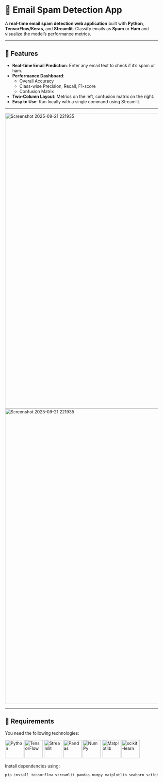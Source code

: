 # 📧 Email Spam Detection App

A **real-time email spam detection web application** built with **Python**, **TensorFlow/Keras**, and **Streamlit**. Classify emails as **Spam** or **Ham** and visualize the model’s performance metrics.

---

## 🔹 Features

- **Real-time Email Prediction**: Enter any email text to check if it’s spam or ham.  
- **Performance Dashboard**:  
  - Overall Accuracy  
  - Class-wise Precision, Recall, F1-score  
  - Confusion Matrix  
- **Two-Column Layout**: Metrics on the left, confusion matrix on the right.  
- **Easy to Use**: Run locally with a single command using Streamlit.  

---

<img width="1920" height="971" alt="Screenshot 2025-09-21 221935" src="https://github.com/user-attachments/assets/2cca261e-6de0-4786-95a1-9128bc92167e" />


<img width="1920" height="971" alt="Screenshot 2025-09-21 221935" src="https://github.com/user-attachments/assets/1b9ae8dd-d8c8-49ff-b0c7-bc9d8645d84c" />


---
## 🔹 Requirements

You need the following technologies:

<p align="left">
  <img src="https://www.python.org/static/community_logos/python-logo.png" alt="Python" width="60" />
  <img src="https://www.tensorflow.org/images/tf_logo_social.png" alt="TensorFlow" width="60" />
  <img src="https://streamlit.io/images/brand/streamlit-mark-color.png" alt="Streamlit" width="60" />
  <img src="https://pandas.pydata.org/static/img/pandas_mark.svg" alt="Pandas" width="60" />
  <img src="https://numpy.org/images/logo.svg" alt="NumPy" width="60" />
  <img src="https://matplotlib.org/_static/images/logo2.svg" alt="Matplotlib" width="60" />
  <img src="https://scikit-learn.org/stable/_static/scikit-learn-logo-small.png" alt="scikit-learn" width="60" />
</p>

Install dependencies using:

```bash
pip install tensorflow streamlit pandas numpy matplotlib seaborn scikit-learn
